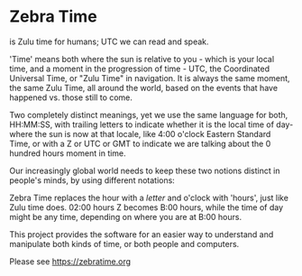 # Zebra Time
is Zulu time for humans; UTC we can read and speak.

'Time' means both where the sun is relative to you - which is your 
local time, and a moment in the progression of time - UTC, the 
Coordinated Universal Time, or "Zulu Time" in navigation. It is 
always the same moment, the same Zulu Time, all around the world, 
based on the events that have happened vs. those still to come.  

Two completely distinct meanings, yet we use the same language 
for both, HH:MM:SS, with trailing letters to indicate whether it 
is the local time of day- where the sun is now at that locale, 
like 4:00 o'clock Eastern Standard Time, or with a Z or UTC or 
GMT to indicate we are talking about the 0 hundred hours moment 
in time. 

Our increasingly global world needs to keep these two notions 
distinct in people's minds, by using different notations: 

Zebra Time replaces the hour with a _letter_ and o'clock with 
'hours', just like Zulu time does. 02:00 hours Z becomes B:00 
hours, while the time of day might be any time, depending on 
where you are at B:00 hours. 

This project provides the software for an easier way to understand
and manipulate both kinds of time, or both people and computers.  

Please see https://zebratime.org
